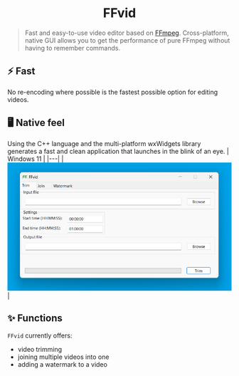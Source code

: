 <h1 align="center">FFvid</h1>

> Fast and easy-to-use video editor based on [FFmpeg](https://ffmpeg.org). Cross-platform, native GUI allows you to get the performance of pure FFmpeg without having to remember commands.

## ⚡ Fast
No re-encoding where possible is the fastest possible option for editing videos.

## 🖥️ Native feel
Using the C++ language and the multi-platform wxWidgets library generates a fast and clean application that launches in the blink of an eye.
| Windows 11 |
|---|
| <img src="Screenshots/Windows.png" alt="Windows 11" width="512"/> |

## ✨ Functions
`FFvid` currently offers:
- video trimming
- joining multiple videos into one
- adding a watermark to a video

